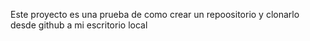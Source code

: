 Este proyecto es una prueba de como crear un repoositorio y clonarlo desde github a mi escritorio local
